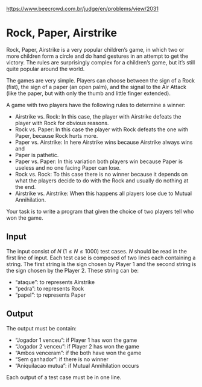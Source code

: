 https://www.beecrowd.com.br/judge/en/problems/view/2031

# Rock, Paper, Airstrike

Rock, Paper, Airstrike is a very popular children’s game, in which two or more
children form a circle and do hand gestures in an attempt to get the victory.
The rules are surprisingly complex for a children’s game, but it’s still quite
popular around the world.

The games are very simple. Players can choose between the sign of a Rock
(fist), the sign of a paper (an open palm), and the signal to the Air Attack
(like the paper, but with only the thumb and little finger extended).

A game with two players have the following rules to determine a winner:

- Airstrike vs. Rock: In this case, the player with Airstrike defeats the
  player with Rock for obvious reasons.
- Rock vs. Paper: In this case the player with Rock defeats the one with
  Paper, because Rock hurts more.
- Paper vs. Airstrike: In here Airstrike wins because Airstrike always wins
  and
- Paper is pathetic.
- Paper vs. Paper: In this variation both players win because Paper is useless
  and no one facing Paper can lose.
- Rock vs. Rock: To this case there is no winner because it depends on what
  the players decide to do with the Rock and usually do nothing at the end.
- Airstrike vs. Airstrike: When this happens all players lose due to Mutual
  Annihilation.

Your task is to write a program that given the choice of two players tell who
won the game.

## Input

The input consist of $N$ ($1 \leq N \leq 1000$) test cases. $N$ should be read
in the first line of input. Each test case is composed of two lines each
containing a string. The first string is the sign chosen by Player 1 and the
second string is the sign chosen by the Player 2. These string can be:

- “ataque”: to represents Airstrike
- “pedra”: to represents Rock
- “papel”: tp represents Paper

## Output

The output must be contain:

- “Jogador 1 venceu”: if Player 1 has won the game
- “Jogador 2 venceu”: if Player 2 has won the game
- “Ambos venceram”: if the both have won the game
- “Sem ganhador”: if there is no winner
- “Aniquilacao mutua”: if Mutual Annihilation occurs

Each output of a test case must be in one line.
